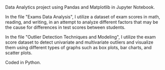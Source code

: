 Data Analytics project using Pandas and Matplotlib in Jupyter Notebook. 

In the file "Exams Data Analysis", I utilize a dataset of exam scores in math, reading, and writing, in an attempt to analyze different factors that may be the cause for differences in test scores between students.

In the file "Outlier Detection Techniques and Modeling", I utilize the exam score dataset to detect univariate and multivariate outliers
and visualize them using different types of graphs such as box plots, bar charts, and scatter plots.

Coded in Python.